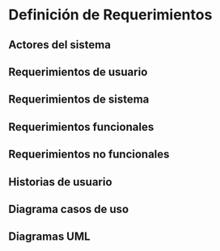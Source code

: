 # Definición de Requerimientos

## Actores del sistema



## Requerimientos de usuario



## Requerimientos de sistema



## Requerimientos funcionales



## Requerimientos no funcionales



## Historias de usuario



## Diagrama casos de uso



## Diagramas UML

